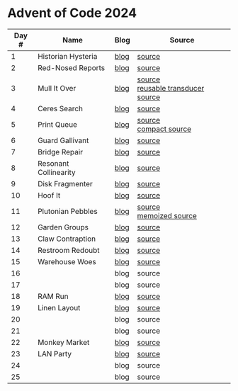 # Advent of Code 2024

| Day # | Name                  | Blog                  | Source                                                                                                                     |
|-------|-----------------------|-----------------------|----------------------------------------------------------------------------------------------------------------------------|
| 1     | Historian Hysteria    | [blog](docs/day01.md) | [source](src/advent_2024_clojure/day01.clj)                                                                                |
| 2     | Red-Nosed Reports     | [blog](docs/day02.md) | [source](src/advent_2024_clojure/day02.clj)                                                                                |
| 3     | Mull It Over          | [blog](docs/day03.md) | [source](src/advent_2024_clojure/day03.clj)<br/>[reusable transducer source](src/advent_2024_clojure/day03_transducer.clj) |
| 4     | Ceres Search          | [blog](docs/day04.md) | [source](src/advent_2024_clojure/day04.clj)                                                                                |
| 5     | Print Queue           | [blog](docs/day05.md) | [source](src/advent_2024_clojure/day05.clj)<br/>[compact source](src/advent_2024_clojure/day05_compact.clj)                |
| 6     | Guard Gallivant       | [blog](docs/day06.md) | [source](src/advent_2024_clojure/day06.clj)                                                                                |
| 7     | Bridge Repair         | [blog](docs/day07.md) | [source](src/advent_2024_clojure/day07.clj)                                                                                |
| 8     | Resonant Collinearity | [blog](docs/day08.md) | [source](src/advent_2024_clojure/day08.clj)                                                                                |
| 9     | Disk Fragmenter       | [blog](docs/day09.md) | [source](src/advent_2024_clojure/day09.clj)                                                                                |
| 10    | Hoof It               | [blog](docs/day10.md) | [source](src/advent_2024_clojure/day10.clj)                                                                                |
| 11    | Plutonian Pebbles     | [blog](docs/day11.md) | [source](src/advent_2024_clojure/day11.clj)<br/>[memoized source](src/advent_2024_clojure/day11_memo.clj)                  |
| 12    | Garden Groups         | [blog](docs/day12.md) | [source](src/advent_2024_clojure/day12.clj)                                                                                |
| 13    | Claw Contraption      | [blog](docs/day13.md) | [source](src/advent_2024_clojure/day13.clj)                                                                                |
| 14    | Restroom Redoubt      | [blog](docs/day14.md) | [source](src/advent_2024_clojure/day14.clj)                                                                                |
| 15    | Warehouse Woes        | [blog](docs/day15.md) | [source](src/advent_2024_clojure/day15.clj)                                                                                |
| 16    |                       | blog                  | source                                                                                                                     |
| 17    |                       | blog                  | source                                                                                                                     |
| 18    | RAM Run               | [blog](docs/day18.md) | [source](src/advent_2024_clojure/day18.clj)                                                                                |
| 19    | Linen Layout          | [blog](docs/day19.md) | [source](src/advent_2024_clojure/day19.clj)                                                                                |
| 20    |                       | blog                  | source                                                                                                                     |
| 21    |                       | blog                  | source                                                                                                                     |
| 22    | Monkey Market         | [blog](docs/day22.md) | [source](src/advent_2024_clojure/day22.clj)                                                                                |
| 23    | LAN Party             | [blog](docs/day23.md) | [source](src/advent_2024_clojure/day23.clj)                                                                                |
| 24    |                       | blog                  | source                                                                                                                     |
| 25    |                       | blog                  | source                                                                                                                     |

